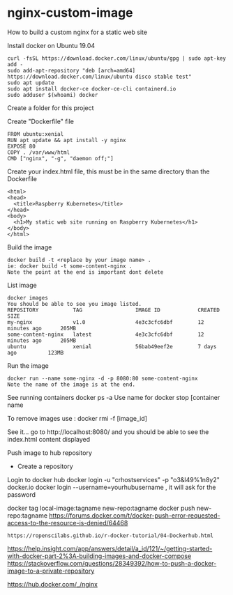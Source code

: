 # nginx-custom-image
How to build a custom nginx for a static web site

Install docker on Ubuntu 19.04
    
    curl -fsSL https://download.docker.com/linux/ubuntu/gpg | sudo apt-key add -
    sudo add-apt-repository "deb [arch=amd64] https://download.docker.com/linux/ubuntu disco stable test"
    sudo apt update
    sudo apt install docker-ce docker-ce-cli containerd.io
    sudo adduser $(whoami) docker 

Create a folder for this project

Create "Dockerfile" file

    FROM ubuntu:xenial
    RUN apt update && apt install -y nginx
    EXPOSE 80
    COPY . /var/www/html
    CMD ["nginx", "-g", "daemon off;"]
    
Create your index.html file, this must be in the same directory than the Dockerfile

    <html>
    <head>
      <title>Raspberry Kubernetes</title>
    </head>
    <body>
      <h1>My static web site running on Raspberry Kubernetes</h1>
    </body>
    </html>
    
Build the image

    docker build -t <replace by your image name> .
    ie: docker build -t some-content-nginx .
    Note the point at the end is important dont delete
    
List image
    
    docker images
    You should be able to see you image listed.
    REPOSITORY           TAG                 IMAGE ID            CREATED             SIZE
    my-nginx             v1.0                4e3c3cfc6dbf        12 minutes ago      205MB
    some-content-nginx   latest              4e3c3cfc6dbf        12 minutes ago      205MB
    ubuntu               xenial              56bab49eef2e        7 days ago          123MB

Run the image

    docker run --name some-nginx -d -p 8080:80 some-content-nginx
    Note the name of the image is at the end.
    
See running containers
    docker ps -a
    Use name for docker stop [container name
    
To remove images use : docker rmi -f [image_id]

See it...
    go to http://localhost:8080/
    and you should be able to see the index.html content displayed
    
Push image to hub repository
- Create a repository

Login to docker hub
docker login -u "crhostservices" -p "o3&l49%1n8y2" docker.io
docker login --username=yourhubusername  , it will ask for the password


docker tag local-image:tagname new-repo:tagname
docker push new-repo:tagname
    https://forums.docker.com/t/docker-push-error-requested-access-to-the-resource-is-denied/64468
    
    https://ropenscilabs.github.io/r-docker-tutorial/04-Dockerhub.html
    
   https://help.insight.com/app/answers/detail/a_id/121/~/getting-started-with-docker-part-2%3A-building-images-and-docker-compose
https://stackoverflow.com/questions/28349392/how-to-push-a-docker-image-to-a-private-repository

   https://hub.docker.com/_/nginx
